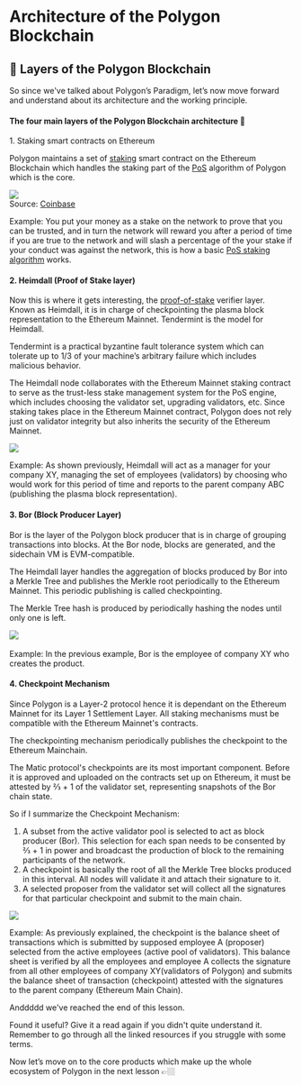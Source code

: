 Architecture of the Polygon Blockchain
======================================

🧶 Layers of the Polygon Blockchain
--------------------------------------------------

So since we've talked about Polygon’s Paradigm, let’s now move forward and understand about its architecture and the working principle.

#### The four main layers of the Polygon Blockchain architecture 🧬  
  
1\. Staking smart contracts on Ethereum

Polygon maintains a set of [staking](https://metaschool.so/articles/staking-proof-of-stake/) smart contract on the Ethereum Blockchain which handles the staking part of the [PoS](https://metaschool.so/articles/proof-of-stake-pos/) algorithm of Polygon which is the core.

![](https://metaschool.s3-ap-southeast-1.amazonaws.com/images/oMNvUP9qiky9ivGQsCCmZGkD7vCcyGZtjTo2yQaN.png)  
Source: [Coinbase](https://www.coinbase.com/learn/crypto-basics/what-is-a-smart-contract)  
  
Example: You put your money as a stake on the network to prove that you can be trusted, and in turn the network will reward you after a period of time if you are true to the network and will slash a percentage of the your stake if your conduct was against the network, this is how a basic [PoS staking algorithm](https://metaschool.so/articles/staking-proof-of-stake/) works.

#### 2\. Heimdall (Proof of Stake layer)

Now this is where it gets interesting, the [proof-of-stake](https://metaschool.so/articles/proof-of-stake-pos/) verifier layer. Known as Heimdall, it is in charge of checkpointing the plasma block representation to the Ethereum Mainnet. Tendermint is the model for Heimdall.

Tendermint is a practical byzantine fault tolerance system which can tolerate up to 1/3 of your machine’s arbitrary failure which includes malicious behavior.

The Heimdall node collaborates with the Ethereum Mainnet staking contract to serve as the trust-less stake management system for the PoS engine, which includes choosing the validator set, upgrading validators, etc. Since staking takes place in the Ethereum Mainnet contract, Polygon does not rely just on validator integrity but also inherits the security of the Ethereum Mainnet.

![](https://metaschool.s3-ap-southeast-1.amazonaws.com/images/3BUkB2kRnmcKcPgONIBgWmc2GHhYCTXcDWbQnBt8.png)

  
Example: As shown previously, Heimdall will act as a manager for your company XY, managing the set of employees (validators) by choosing who would work for this period of time and reports to the parent company ABC (publishing the plasma block representation).

#### 3\. Bor (Block Producer Layer)

Bor is the layer of the Polygon block producer that is in charge of grouping transactions into blocks. At the Bor node, blocks are generated, and the sidechain VM is EVM-compatible. 

The Heimdall layer handles the aggregation of blocks produced by Bor into a Merkle Tree and publishes the Merkle root periodically to the Ethereum Mainnet. This periodic publishing is called checkpointing. 

The Merkle Tree hash is produced by periodically hashing the nodes until only one is left.

![](https://metaschool.s3-ap-southeast-1.amazonaws.com/images/3xMsrOCsRQ3Ka7zve21PE9naxeGnGMt3mJQahfk7.png)  
   
Example: In the previous example, Bor is the employee of company XY who creates the product.

#### 4\. Checkpoint Mechanism

Since Polygon is a Layer-2 protocol hence it is dependant on the Ethereum Mainnet for its Layer 1 Settlement Layer. All staking mechanisms must be compatible with the Ethereum Mainnet's contracts.

The checkpointing mechanism periodically publishes the checkpoint to the Ethereum Mainchain.

The Matic protocol's checkpoints are its most important component. Before it is approved and uploaded on the contracts set up on Ethereum, it must be attested by ⅔ + 1 of the validator set, representing snapshots of the Bor chain state.

So if I summarize the Checkpoint Mechanism:

1.  A subset from the active validator pool is selected to act as block producer (Bor). This selection for each span needs to be consented by ⅔ + 1 in power and broadcast the production of block to the remaining participants of the network.
2.  A checkpoint is basically the root of all the Merkle Tree blocks produced in this interval. All nodes will validate it and attach their signature to it.
3.  A selected proposer from the validator set will collect all the signatures for that particular checkpoint and submit to the main chain.

![](https://metaschool.s3-ap-southeast-1.amazonaws.com/images/XVhHnad0qSz95rbLVsLD7TSS9xjHb5VD01oKxQH7.png)

Example: As previously explained, the checkpoint is the balance sheet of transactions which is submitted by supposed employee A (proposer) selected from the active employees (active pool of validators). This balance sheet is verified by all the employees and employee A collects the signature from all other employees of company XY(validators of Polygon) and submits the balance sheet of transaction (checkpoint) attested with the signatures to the parent company (Ethereum Main Chain).  
  
Anddddd we've reached the end of this lesson. 

Found it useful? Give it a read again if you didn't quite understand it. Remember to go through all the linked resources if you struggle with some terms. 

Now let’s move on to the core products which make up the whole ecosystem of Polygon in the next lesson 👉🏼